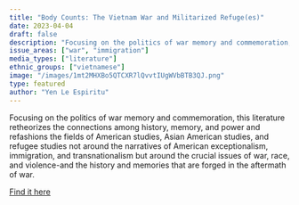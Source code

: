 ```yaml
---
title: "Body Counts: The Vietnam War and Militarized Refuge(es)"
date: 2023-04-04
draft: false
description: "Focusing on the politics of war memory and commemoration, this literature retheorizes the connections among history, memory, and power and refashions the fields of American studies, Asian American studies, and refugee studies not around the narratives of American exceptionalism, immigration, and transnationalism but around the crucial issues of war, race, and violence-and the history and memories that are forged in the aftermath of war."
issue_areas: ["war", "immigration"]
media_types: ["literature"]
ethnic_groups: ["vietnamese"]
image: "/images/1mt2MHXBo5QTCXR7lQvvtIUgWVbBTB3QJ.png"
type: featured
author: "Yen Le Espiritu"
---
```


Focusing on the politics of war memory and commemoration, this literature retheorizes the connections among history, memory, and power and refashions the fields of American studies, Asian American studies, and refugee studies not around the narratives of American exceptionalism, immigration, and transnationalism but around the crucial issues of war, race, and violence-and the history and memories that are forged in the aftermath of war.

[Find it here](https://muse.jhu.edu/literature/44525/#:~:text=Body%20Counts%3A%20The%20Vietnam%20War%20and%20Militarized%20Refuge(es),American%20and%20Vietnamese%20American%20identities.)
